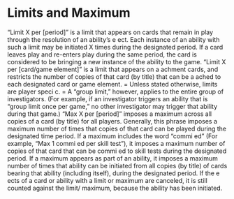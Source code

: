 # Limits and Maximum

“Limit X per [period]” is a limit that appears on cards that remain in play through the resolution of an ability’s e ect. Each instance of an ability with such a limit may be initiated X times during the designated period. If a card leaves play and re-enters play during the same period, the card is considered to be bringing a new instance of the ability to the game.
“Limit X per [card/game element]” is a limit that appears on a achment cards, and restricts the number of copies of that card (by title) that can be a ached
to each designated card or game element.
= Unless stated otherwise, limits are player speci c.
= A “group limit,” however, applies to the entire group of investigators. (For example, if an investigator triggers an ability that is “group limit once per game,” no other investigator may trigger that ability during that game.)
“Max X per [period]” imposes a maximum across all copies of a card (by title) for all players. Generally, this phrase imposes a maximum number of times that copies of that
card can be played during the designated time period. If a maximum includes the word “commi ed” (For example, “Max 1 commi ed per skill test”), it imposes a maximum number of copies of that card that can be commi ed to skill tests during the designated period. If a maximum appears as part of an ability, it imposes a maximum number of times that ability can be initiated from all copies (by title) of cards bearing that ability (including itself), during the designated period.
If the e ects of a card or ability with a limit or maximum are canceled, it is still counted against the limit/ maximum, because the ability has been initiated.
